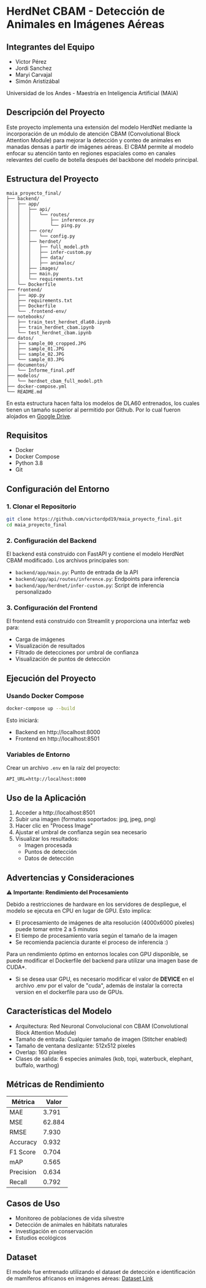 # HerdNet CBAM - Detección de Animales en Imágenes Aéreas

## Integrantes del Equipo
- Victor Pérez
- Jordi Sanchez
- Maryi Carvajal
- Simón Aristizábal

Universidad de los Andes - Maestría en Inteligencia Artificial (MAIA)

## Descripción del Proyecto
Este proyecto implementa una extensión del modelo HerdNet mediante la incorporación de un módulo de atención CBAM (Convolutional Block Attention Module) para mejorar la detección y conteo de animales en manadas densas a partir de imágenes aéreas. El CBAM permite al modelo enfocar su atención tanto en regiones espaciales como en canales relevantes del cuello de botella después del backbone del modelo principal.

## Estructura del Proyecto
```
maia_proyecto_final/
├── backend/
│   ├── app/
│   │   ├── api/
│   │   │   └── routes/
│   │   │       ├── inference.py
│   │   │       └── ping.py
│   │   ├── core/
│   │   │   └── config.py
│   │   ├── herdnet/
│   │   │   ├── full_model.pth
│   │   │   ├── infer-custom.py
│   │   │   ├── data/
│   │   │   ├── animaloc/
│   │   ├── images/
│   │   ├── main.py
│   │   └── requirements.txt
│   └── Dockerfile
├── frontend/
│   ├── app.py
│   ├── requirements.txt
│   ├── Dockerfile
│   └── .frontend-env/
├── notebooks/
│   ├── train_test_herdnet_dla60.ipynb 
│   ├── train_herdnet_cbam.ipynb
│   └── test_herdnet_cbam.ipynb
├── datos/
│   ├── sample_00_cropped.JPG
│   ├── sample_01.JPG
│   ├── sample_02.JPG
│   └── sample_03.JPG
├── documentos/
│   └── Informe_final.pdf
├── modelos/ 
│   └── herdnet_cbam_full_model.pth
├── docker-compose.yml
└── README.md
```

En esta estructura hacen falta los modelos de DLA60 entrenados, los cuales tienen un tamaño superior al permitido por Github. Por lo cual fueron alojados en [Google Drive](https://drive.google.com/drive/folders/1-XwV-6Sp7P04gw3d7YDeeQgVUXqTzRTt?usp=sharing).

## Requisitos
- Docker
- Docker Compose
- Python 3.8
- Git

## Configuración del Entorno

### 1. Clonar el Repositorio
```bash
git clone https://github.com/victordpd19/maia_proyecto_final.git
cd maia_proyecto_final
```

### 2. Configuración del Backend
El backend está construido con FastAPI y contiene el modelo HerdNet CBAM modificado. Los archivos principales son:
- `backend/app/main.py`: Punto de entrada de la API
- `backend/app/api/routes/inference.py`: Endpoints para inferencia
- `backend/app/herdnet/infer-custom.py`: Script de inferencia personalizado

### 3. Configuración del Frontend
El frontend está construido con Streamlit y proporciona una interfaz web para:
- Carga de imágenes
- Visualización de resultados
- Filtrado de detecciones por umbral de confianza
- Visualización de puntos de detección

## Ejecución del Proyecto

### Usando Docker Compose
```bash
docker-compose up --build
```

Esto iniciará:
- Backend en http://localhost:8000
- Frontend en http://localhost:8501

### Variables de Entorno
Crear un archivo `.env` en la raíz del proyecto:
```
API_URL=http://localhost:8000
```

## Uso de la Aplicación
1. Acceder a http://localhost:8501
2. Subir una imagen (formatos soportados: jpg, jpeg, png)
3. Hacer clic en "Process Image"
4. Ajustar el umbral de confianza según sea necesario
5. Visualizar los resultados:
   - Imagen procesada
   - Puntos de detección
   - Datos de detección

## Advertencias y Consideraciones
⚠️ **Importante: Rendimiento del Procesamiento**

Debido a restricciones de hardware en los servidores de despliegue, el modelo se ejecuta en CPU en lugar de GPU. Esto implica:

- El procesamiento de imágenes de alta resolución (4000x6000 píxeles) puede tomar entre 2 a 5 minutos
- El tiempo de procesamiento varía según el tamaño de la imagen
- Se recomienda paciencia durante el proceso de inferencia :)


Para un rendimiento óptimo en entornos locales con GPU disponible, se puede modificar el Dockerfile del backend para utilizar una imagen base de CUDA*.

* Si se desea usar GPU, es necesario modificar el valor de **DEVICE** en el archivo .env por el valor de "cuda", además de instalar la correcta version en el dockerfile para uso de GPUs.


## Características del Modelo
- Arquitectura: Red Neuronal Convolucional con CBAM (Convolutional Block Attention Module)
- Tamaño de entrada: Cualquier tamaño de imagen (Stitcher enabled)
- Tamaño de ventana deslizante: 512x512 píxeles
- Overlap: 160 píxeles
- Clases de salida: 6 especies animales (kob, topi, waterbuck, elephant, buffalo, warthog)

## Métricas de Rendimiento

| Métrica    | Valor  |
|------------|--------|
| MAE        | 3.791  |
| MSE        | 62.884 |
| RMSE       | 7.930  |
| Accuracy   | 0.932  |
| F1 Score   | 0.704  |
| mAP        | 0.565  |
| Precision  | 0.634  |
| Recall     | 0.792  |

## Casos de Uso
- Monitoreo de poblaciones de vida silvestre
- Detección de animales en hábitats naturales
- Investigación en conservación
- Estudios ecológicos

## Dataset
El modelo fue entrenado utilizando el dataset de detección e identificación de mamíferos africanos en imágenes aéreas:
[Dataset Link](https://dataverse.uliege.be/dataset.xhtml?persistentId=doi:10.58119/ULG/MIRUU5)
